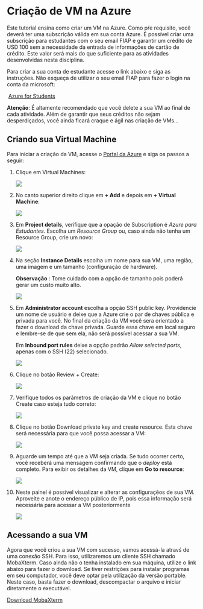 # Criação de VM na Azure

Este tutorial ensina como criar um VM na Azure. Como pŕe requisito, você deverá ter uma subscrição válida em sua conta Azure. É possível criar uma subscrição para estudantes com o seu email FIAP e garantir um crédito de USD 100 sem a necessidade da entrada de informações de cartão de crédito. Este valor será mais do que suficiente para as atividades desenvolvidas nesta disciplina.

Para criar a sua conta de estudante acesse o link abaixo e siga as instruções. Não esqueça de utilizar o seu email FIAP para fazer o login na conta da microsoft:

​	[Azure for Students](https://azure.microsoft.com/pt-br/free/students/)

**Atenção**: É altamente recomendado que você delete a sua VM ao final de cada atividade. Além de garantir que seus créditos não sejam desperdiçados, você ainda ficará craque e ágil nas criação de VMs...

## Criando sua Virtual Machine

Para iniciar a criação da VM, acesse o [Portal da Azure](https://portal.azure.com/#home) e siga os passos a seguir:

1. Clique em Virtual Machines:

   ![](img/azure-home.png)

2. No canto superior direito clique em **+ Add**  e depois em **+ Virtual Machine**:

   ![](img/azure_vm_add_menu.png)

3. Em **Project details**, verifique que a opação de Subscription é *Azure para Estudantes*. Escolha um *Resource Group* ou, caso ainda não tenha um Resource Group, crie um novo:

   ![](img/azure_new_resource_group.png)

4. Na seção **Instance Details** escolha um nome para sua VM, uma região, uma imagem e um tamanho (configuração de hardware).

   **Observação** : Tome cuidado com a opção de tamanho pois poderá gerar um custo muito alto.

   ![](img/azure_vm_instance_details.png)

5. Em **Administrator account** escolha a opção SSH public key. Providencie um nome de usuário e deixe que a Azure crie o par  de chaves pública e privada para você. No final da criação da VM você sera orientado a fazer o download da chave privada. Guarde essa chave em local seguro e lembre-se de que sem ela, não será possível acessar a sua VM.

   Em **Inbound port rules**  deixe a opção padrão *Allow selected ports*, apenas com o SSH (22) selecionado.

   ![](img/azure_vm_admnistracao_e_portas.png)

6. Clique no botão Review + Create:

   ![](img/azure_vm_review_create.png)

7. Verifique todos os parâmetros de criação da VM e clique no botão Create caso esteja tudo correto:

   ![](img/azure_vm_create.png)

8. Clique no botão Download private key and create resource. Esta chave será necessária para que você possa acessar a VM:

   ![](img/azure_vm_generate_new_key_pair.png)

9. Aguarde um tempo até que a VM seja criada. Se tudo ocorrer certo, você receberá uma mensagem confirmando que o *deploy* está completo. Para exibir os detalhes da VM, clique em **Go to resource**:

   ![](img/azure_vm_go_to_resource.png)

10. Neste painel é possível visualizar e alterar as configuraçẽos de sua VM. Aproveite e anote o endereço público de IP, pois essa informação será necessária para acessar a VM posteriormente

    ![](img/azure_vm_public_ip_address.png)

## Acessando a sua VM

Agora que você criou a sua VM com sucesso, vamos acessá-la atravś de uma conexão SSH. Para isso, utilizaremos um cliente SSH chamado MobaXterm. Caso ainda não o tenha instalado em sua máquina, utilize o link abaixo para fazer o download. Se tiver restrições para instalar programas em seu computador, você deve optar pela utilização da versão portable. Neste caso, basta fazer o download, descompactar o arquivo e iniciar diretamente o executável.

[Download MobaXterm](https://mobaxterm.mobatek.net/download-home-edition.html)
